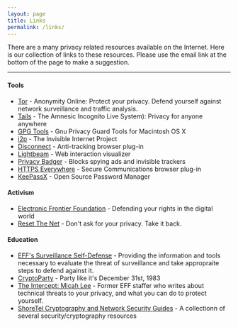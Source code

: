```yaml
---
layout: page
title: Links
permalink: /links/
---
```


There are a many privacy related resources available on the Internet.  Here is our collection of links to these resources. Please use the email link at the bottom of the page to make a suggestion. 

---

#### Tools

* [Tor](https://torproject.org) - Anonymity Online: Protect your privacy. Defend yourself against network surveillance and traffic analysis.
* [Tails](https://tails.boum.org) - The Amnesic Incognito Live System): Privacy for anyone anywhere
* [GPG Tools](https://gpgtools.org) - Gnu Privacy Guard Tools for Macintosh OS X
* [i2p](https://geti2p.net) - The Invisible Internet Project
* [Disconnect](https://disconnect.me) - Anti-tracking browser plug-in
* [Lightbeam](https://addons.mozilla.org/en-US/firefox/addon/lightbeam/) - Web interaction visualizer
* [Privacy Badger](https://www.eff.org/privacybadger) - Blocks spying ads and invisible trackers
* [HTTPS Everywhere](https://www.eff.org/https-everywhere) - Secure Communications browser plug-in
* [KeePassX](https://www.keepassx.org/) - Open Source Password Manager

#### Activism

* [Electronic Frontier Foundation](https://eff.org) - Defending your rights in the digital world
* [Reset The Net](https://resetthenet.org) - Don't ask for your privacy. Take it back.

#### Education

* [EFF's Surveillance Self-Defense](https://ssd.eff.org) - Providing the information and tools necessary to evaluate the threat of surveillance and take appropraite steps to defend against it.
* [CryptoParty](https://cryptoparty.io) - Party like it's December 31st, 1983
* [The Intercept: Micah Lee](https://firstlook.org/theintercept/staff/micah-lee/) - Former EFF staffer who writes about technical threats to your privacy, and what you can do to protect yourself.
* [ShoreTel Cryptography and Network Security Guides](https://www.shoretel.com/web-communication-cryptography-and-network-security) - A collectionn of several security/cryptography resources 
